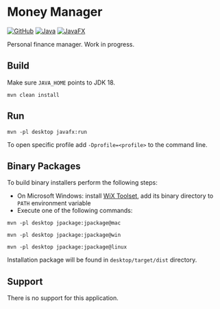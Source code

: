 # Money Manager

[![GitHub](https://img.shields.io/github/license/petr-panteleyev/money-manager)](LICENSE)
[![Java](https://img.shields.io/badge/Java-18-orange?logo=java)](https://jdk.java.net/18/)
[![JavaFX](https://img.shields.io/badge/JavaFX-18-orange?logo=java)](https://openjfx.io/)

Personal finance manager. Work in progress.

## Build

Make sure ```JAVA_HOME``` points to JDK 18.

```shell script
mvn clean install
```

## Run

```shell script
mvn -pl desktop javafx:run
```

To open specific profile add ```-Dprofile=<profile>``` to the command line.

## Binary Packages

To build binary installers perform the following steps:
* On Microsoft Windows: install [WiX Toolset](https://wixtoolset.org/releases/), add its binary directory to ```PATH``` 
environment variable
* Execute one of the following commands:

```shell script
mvn -pl desktop jpackage:jpackage@mac
```

```shell script
mvn -pl desktop jpackage:jpackage@win
```

```shell script
mvn -pl desktop jpackage:jpackage@linux
```

Installation package will be found in ```desktop/target/dist``` directory.

## Support

There is no support for this application.

